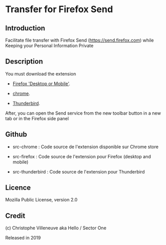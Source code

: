 # Transfer for Firefox Send


## Introduction
Facilitate file transfer with Firefox Send (https://send.firefox.com) while Keeping your Personal Information Private


## Description

You must download the extension

* <a href='https://addons.mozilla.org/fr/firefox/addon/send-to-fx/'>Firefox 'Desktop or Mobile'</a>.

* <a href='https://addons.mozilla.org/fr/firefox/addon/send-to-fx/'>chrome</a>.

* <a href='https://addons.mozilla.org/fr/firefox/addon/send-to-fx/'>Thunderbird</a>.


After, you can open the Send service from the new toolbar button in a new tab or in the Firefox side panel


## Github

* src-chrome :
Code source de l'extension disponible sur Chrome store

* src-firefox :
Code source de l'extension pour Firefox (desktop and mobile)

* src-thunderbird :
Code source de l'extension pour Thunderbird

## Licence
Mozilla Public License, version 2.0

## Credit
(c) Christophe Villeneuve aka Hello / Sector One

Released in 2019

